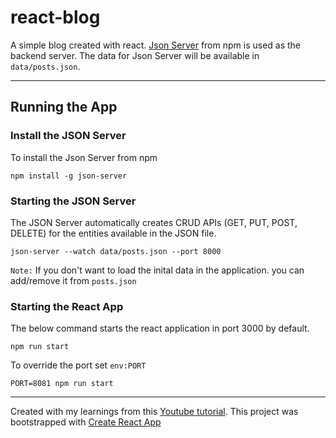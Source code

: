 # react-blog
A simple blog created with react. [Json Server](https://www.npmjs.com/package/json-server) from npm is used as the backend server. The data for Json Server will be available in `data/posts.json`.

<hr />

## Running the App

### Install the JSON Server

To install the Json Server from npm

```npm install -g json-server```

### Starting the JSON Server

The JSON Server automatically creates CRUD APIs (GET, PUT, POST, DELETE) for the entities available in the JSON file.

```json-server --watch data/posts.json --port 8000```

`Note:` If you don't want to load the inital data in the application. you can add/remove it from `posts.json`

### Starting the React App
The below command starts the react application in port 3000 by default. 

`npm run start`

To override the port set `env:PORT`

`PORT=8081 npm run start`
<hr />

Created with my learnings from this [Youtube tutorial](https://youtube.com/playlist?list=PL4cUxeGkcC9gZD-Tvwfod2gaISzfRiP9d). This project was bootstrapped with [Create React App](https://github.com/facebook/create-react-app)